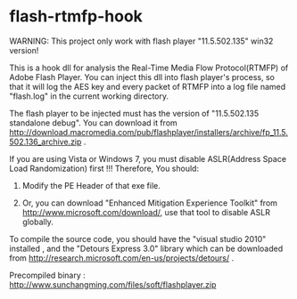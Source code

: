 flash-rtmfp-hook
================
WARNING: This project only work with flash player "11.5.502.135" win32 version!

This is a hook dll for analysis the Real-Time Media Flow Protocol(RTMFP) of Adobe Flash Player. You can inject this dll into flash player's process, so that it will log the AES key and every packet of RTMFP into a log file named "flash.log" in the current working directory. 

The flash player to be injected must has the version of "11.5.502.135 standalone debug". You can download it from http://download.macromedia.com/pub/flashplayer/installers/archive/fp_11.5.502.136_archive.zip . 


If you are using Vista or Windows 7, you must disable ASLR(Address Space Load Randomization) first !!!
Therefore, You should:
1. Modify the PE Header of that exe file.

2. Or, you can download "Enhanced Mitigation Experience Toolkit" from http://www.microsoft.com/download/, use that tool to disable ASLR globally.

To compile the source code, you should have the "visual studio 2010" installed , and the "Detours Express 3.0" library which can be downloaded from http://research.microsoft.com/en-us/projects/detours/ .

Precompiled binary : http://www.sunchangming.com/files/soft/flashplayer.zip 

